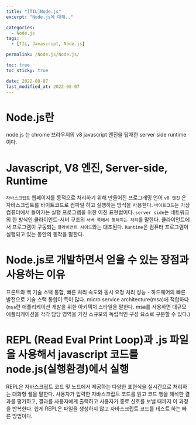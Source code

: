 ```yaml
---
title: "[TIL]Node.js"
excerpt: "Node.js에 대해.."

categories:
  - Node.js
tags:
  - [TIL, Javascript, Node.js]

permalink: /Node.js/Node.js/

toc: true
toc_sticky: true

date: 2022-08-07
last_modified_at: 2022-08-07
---
```


#  Node.js란
node.js 는 chrome 브라우저의 v8 javascript 엔진을 탑재한 server side runtime이다.

# Javascript, V8 엔진, Server-side, Runtime
`자바스크립트` 웹페이지를 동적으로 처리하기 위해 만들어진 프로그래밍 언어
`v8 엔진` 은 자바스크립트를 바이트코드로 컴파일 하고 실행하는 방식을 사용한다.
 `바이트코드`는 가상 컴퓨터에서 돌아가는 실행 프로그램을 위한 이진 표현법이다. 
 `server side`는 네트워크의 한 방식인 클라이언트-서버 구조의 `서버 쪽에서 행해지는 처리`를 말한다. 클라이언트에서 프로그램이 구동되는 `클라이언트 사이드`와는 대조된다.
  `Runtime`은 컴퓨터 프로그램이 실행되고 있는 동안의 동작을 말한다. 

# Node.js로 개발하면서 얻을 수 있는 장점과 사용하는 이유

프론트와 백 기술 스택 통합, 빠른 처리 속도와 동시 요청 처리 성능 - 하드웨어의 빠른 발전으로 기술 스택 통합이 득이 많다.
micro service architecture(msa)에 적합하다(`msa`란 애플리케이션 개발을 위한 아키텍처 스타일을 말한다. msa를 사용하면 대규모 애플리케이션을 각각 담당 영역을 가진 소규모의 독립적인 구성 요소로 구분할 수 있다.)

#  REPL (Read Eval Print Loop)과 .js 파일을 사용해서 javascript 코드를 node.js(실행환경)에서 실행
REPL은 자바스크립트 코드 및 노드에서 제공하는 다양한 표현식을 실시간으로 처리하는 대화형 쉘을 말한다. 사용자가 입력한 자바스크립트 코드를 읽고 코드 행을 해석한 결과를 평가하고, 결과를 사용자에게 출력하고 사용자가 종료 신호를 보낼 때까지 이 과정을 반복한다. 쉽게 REPL은 파일을 생성하지 않고 자바스크립트 코드를 테스트 하는 빠른 방법이다.